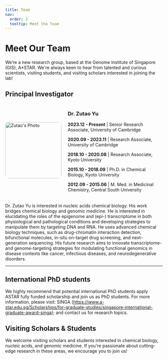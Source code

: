 ```yaml
---
title: Team
nav:
  order: 3
  tooltip: Meet the Team
---
```


<style>
.team-container {
    display: flex;
    align-items: center;
    gap: 20px;
    margin-bottom: 20px;
}
.team-photo {
    width: 180px; /* Adjust size as needed */
    border-radius: 10px;
}
.team-info {
    flex: 1;
}
</style>

# Meet Our Team

We’re a new research group, based at the Genome Institute of Singapore (GIS), A*STAR. We're always keen to hear from talented and curious scientists, visiting students, and visiting scholars interested in joining the lab!

## Principal Investigator


<div class="team-container">
    <img src="/images/zutao.jpg" alt="Zutao's Photo" class="team-photo">
    <div class="team-info">
        <h3>Dr. Zutao Yu</h3>
              <p><strong>2023.12 - Present</strong> |   Senior Research Associate, University of Cambridge</p>
              <p><strong>2020.09 - 2023.11</strong> |   Research Associate, University of Cambridge</p>
              <p><strong>2018.10 - 2020.08</strong> |   Research Associate, Kyoto University</p>
              <p><strong>2015.10 - 2018.09</strong> |   Ph.D. in Chemical Biology, Kyoto University</p>
              <p><strong>2012.09 - 2015.06</strong> |   M. Med. in Medicinal Chemistry, Central South University</p>
    </div>
</div>


Dr. Zutao Yu is interested in nucleic acids chemical biology. His work bridges chemical biology and genomic medicine. He is interested in elucidating the roles of the epigenome and (epi-) transcriptome in both physiological and pathological conditions and developing strategies to manipulate them by targeting DNA and RNA. He uses advanced chemical biology techniques, such as drug-chromatin interaction detection, bifunctional molecules, in-situ on-target drug screening, and next-generation sequencing. His future research aims to innovate transcriptome- and genome-targeting strategies for modulating functional genomics in disease contexts like cancer, infectious diseases, and neurodegenerative disorders.

---
## International PhD students
We highly recommend that potential international PhD students apply ASTAR fully funded scholarship and join us as PhD students. For more information, please visit: SINGA (https://www.a-star.edu.sg/Scholarships/for-graduate-studies/singapore-international-graduate-award-singa); and contact us for research topics.

## Visiting Scholars & Students
We welcome visiting scholars and students interested in chemical biology, nucleic acids, and genomic medicine. If you're passionate about cutting-edge research in these areas, we encourage you to join us!

